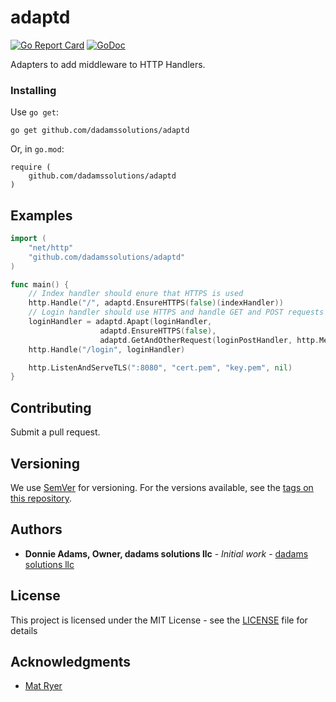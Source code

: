 # adaptd
[![Go Report Card](https://goreportcard.com/badge/github.com/dadamssolutions/adaptd)](https://goreportcard.com/report/github.com/dadamssolutions/adaptd) [![GoDoc](https://godoc.org/github.com/dadamssolutions/adaptd?status.svg)](https://godoc.org/github.com/dadamssolutions/adaptd)

Adapters to add middleware to HTTP Handlers.

### Installing

Use `go get`:

```
go get github.com/dadamssolutions/adaptd
```

Or, in `go.mod`:

```
require (
    github.com/dadamssolutions/adaptd
)
```

## Examples

```go
import (
    "net/http"
    "github.com/dadamssolutions/adaptd"
)

func main() {
    // Index handler should enure that HTTPS is used
    http.Handle("/", adaptd.EnsureHTTPS(false)(indexHandler))
    // Login handler should use HTTPS and handle GET and POST requests
    loginHandler = adaptd.Apapt(loginHandler,
                    adaptd.EnsureHTTPS(false),
                    adaptd.GetAndOtherRequest(loginPostHandler, http.MethodPost))
    http.Handle("/login", loginHandler)

    http.ListenAndServeTLS(":8080", "cert.pem", "key.pem", nil)
}
```

## Contributing

Submit a pull request.

## Versioning

We use [SemVer](http://semver.org/) for versioning. For the versions available, see the [tags on this repository](https://github.com/your/project/tags).

## Authors

* **Donnie Adams, Owner, dadams solutions llc** - *Initial work* - [dadams solutions llc](https://github.com/dadamssolutions)

## License

This project is licensed under the MIT License - see the [LICENSE](LICENSE) file for details

## Acknowledgments

* [Mat Ryer](https://medium.com/@matryer/writing-middleware-in-golang-and-how-go-makes-it-so-much-fun-4375c1246e81)

